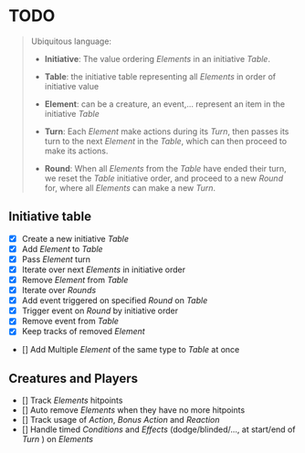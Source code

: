 # TODO

> Ubiquitous language:
> - **Initiative**: The value ordering *Elements* in an initiative *Table*.
>
> - **Table**: the initiative table representing all *Elements* in order of initiative value
> 
> - **Element**: can be a creature, an event,... represent an item in the initiative *Table*
> 
> - **Turn**: Each *Element* make actions during its *Turn*, then passes its turn to the next *Element* in the *Table*, which can then proceed to make its actions.
> 
> - **Round**: When all *Elements* from the *Table* have ended their turn, we reset the *Table* initiative order, and proceed to a new *Round* for, where all *Elements* can make a new *Turn*.

## Initiative table

- [x] Create a new initiative *Table*
- [x] Add *Element* to *Table*
- [x] Pass *Element* turn
- [x] Iterate over next *Elements* in initiative order
- [x] Remove *Element* from *Table*
- [x] Iterate over *Rounds*
- [x] Add event triggered on specified *Round* on *Table*
- [x] Trigger event on *Round* by initiative order
- [x] Remove event from *Table*
- [x] Keep tracks of removed *Element*
- [] Add Multiple *Element* of the same type to *Table* at once

## Creatures and Players

- [] Track *Elements* hitpoints
- [] Auto remove *Elements* when they have no more hitpoints
- [] Track usage of *Action*, *Bonus Action* and *Reaction*
- [] Handle timed *Conditions* and *Effects* (dodge/blinded/..., at start/end of *Turn* ) on *Elements*

